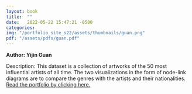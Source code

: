 ```yaml
---
layout: book
title:  ""
date:   2022-05-22 15:47:21 -0500
categories:
img: "/portfolio_site_s22/assets/thumbnails/guan.png"
pdf: "/assets/pdfs/guan.pdf"
---
```


<b>Author: Yijin Guan</b>

Description: This dataset is a collection of artworks of the 50 most influential artists of all time. The two
visualizations in the form of node-link diagrams are to compare the genres with the artists
and their nationalities.
 <a href="{{ page.pdf | relative_url }}">Read the portfolio by clicking here.</a>

[jekyll-docs]: https://jekyllrb.com/docs/home
[jekyll-gh]:   https://github.com/jekyll/jekyll
[jekyll-talk]: https://talk.jekyllrb.com/
